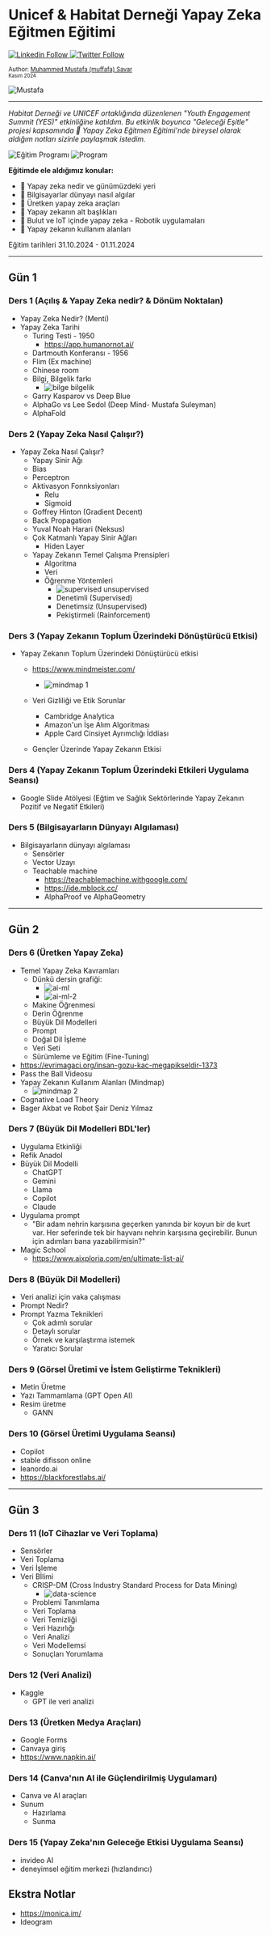 # Unicef & Habitat Derneği Yapay Zeka Eğitmen Eğitimi

  <a class="header-badge" target="_blank" href="https://www.linkedin.com/in/muffafa/">
    <img alt= "Linkedin Follow" src="https://img.shields.io/badge/style--5eba00.svg?label=LinkedIn&logo=linkedin&style=social">
  </a>
  <a class="header-badge" target="_blank" href="https://twitter.com/muffafa">
    <img alt="Twitter Follow" src="https://img.shields.io/twitter/follow/muffafa?style=social">
  </a>

  <sub>Author:
    <a href="https://linktr.ee/muffafa" target="_blank">Muhammed Mustafa (muffafa) Savar</a><br>
    <small> Kasım 2024</small>
  </sub>

  ![Mustafa](<images/Mustafa_Header.png>)

---

*Habitat Derneği ve UNICEF ortaklığında düzenlenen "Youth Engagement Summit (YES)" etkinliğine katıldım. Bu etkinlik boyunca "Geleceği Eşitle" projesi kapsamında 🤖 Yapay Zeka Eğitmen Eğitimi'nde bireysel olarak aldığım notları sizinle paylaşmak istedim.*

![Eğitim Programı](<images/habitat.jpeg>)
![Program](<images/program.jpeg>)

**Eğitimde ele aldığımız konular:**

- 🔹 Yapay zeka nedir ve günümüzdeki yeri
- 🔹 Bilgisayarlar dünyayı nasıl algılar
- 🔹 Üretken yapay zeka araçları
- 🔹 Yapay zekanın alt başlıkları
- 🔹 Bulut ve IoT içinde yapay zeka - Robotik uygulamaları
- 🔹 Yapay zekanın kullanım alanları

Eğitim tarihleri 31.10.2024 - 01.11.2024

---

## Gün 1

### Ders 1 (Açılış & Yapay Zeka nedir? &  Dönüm Noktalan)

- Yapay Zeka Nedir? (Menti)
- Yapay Zeka Tarihi
  - Turing Testi - 1950
    - <https://app.humanornot.ai/>
  - Dartmouth Konferansı - 1956
  - Flim (Ex machine)
  - Chinese room
  - Bilgi, Bilgelik farkı
    - ![bilge bilgelik](images/wisdom-knowledge-information-data.jpg)
  - Garry Kasparov vs Deep Blue
  - AlphaGo vs Lee Sedol (Deep Mind- Mustafa Suleyman)
  - AlphaFold

### Ders 2 (Yapay Zeka Nasıl Çalışır?)

- Yapay Zeka Nasıl Çalışır?
  - Yapay Sinir Ağı
  - Bias
  - Perceptron
  - Aktivasyon Fonnksiyonları
    - Relu
    - Sigmoid
  - Goffrey Hinton (Gradient Decent)
  - Back Propagation
  - Yuval Noah Harari (Neksus)
  - Çok Katmanlı Yapay Sinir Ağları
    - Hiden Layer
  - Yapay Zekanın Temel Çalışma Prensipleri
    - Algoritma
    - Veri
    - Öğrenme Yöntemleri
      - ![supervised unsupervised](images/supervised-unsupervised.jpeg)
      - Denetimli (Supervised)
      - Denetimsiz (Unsupervised)
      - Pekiştirmeli (Rainforcement)

### Ders 3 (Yapay Zekanın Toplum Üzerindeki Dönüştürücü Etkisi)

- Yapay Zekanın Toplum Üzerindeki Dönüştürücü etkisi
  - <https://www.mindmeister.com/>
    - ![mindmap 1](<images/mindmap1.jpeg>)

  - Veri Gizliliği ve Etik Sorunlar
    - Cambridge Analytica
    - Amazon'un İşe Alım Algoritması
    - Apple Card Cinsiyet Ayrımclığı İddiası
  - Gençler Üzerinde Yapay Zekanın Etkisi

### Ders 4 (Yapay Zekanın Toplum Üzerindeki Etkileri Uygulama Seansı)

- Google Slide Atölyesi (Eğtim ve Sağlık Sektörlerinde Yapay Zekanın Pozitif ve Negatif Etkileri)

### Ders 5 (Bilgisayarların Dünyayı Algılaması)

- Bilgisayarların dünyayı algılaması
  - Sensörler
  - Vector Uzayı
  - Teachable machine
    - <https://teachablemachine.withgoogle.com/>
    - <https://ide.mblock.cc/>
    - AlphaProof ve AlphaGeometry

---

## Gün 2

### Ders 6 (Üretken Yapay Zeka)

- Temel Yapay Zeka Kavramları
  - Dünkü dersin grafiği:
    - ![ai-ml](images/ai-ml-nn-dl.jpeg)
    - ![ai-ml-2](images/ai-ml-dl-s-u-r.jpeg)
  - Makine Öğrenmesi
  - Derin Öğrenme
  - Büyük Dil Modelleri
  - Prompt
  - Doğal Dil İşleme
  - Veri Seti
  - Sürümleme ve Eğitim (Fine-Tuning)
- <https://evrimagaci.org/insan-gozu-kac-megapikseldir-1373>
- Pass the Ball Videosu
- Yapay Zekanın Kullanım Alanları (Mindmap)
  - ![mindmap 2](<images/mindmap2.jpeg>)
- Cognative Load Theory
- Bager Akbat ve Robot Şair Deniz Yılmaz

### Ders 7 (Büyük Dil Modelleri BDL'ler)

- Uygulama Etkinliği
- Refik Anadol
- Büyük Dil Modelli
  - ChatGPT
  - Gemini
  - Llama
  - Copilot
  - Claude
- Uygulama prompt
  - "Bir adam nehrin karşısına geçerken yanında bir koyun bir de kurt var. Her seferinde tek bir hayvanı nehrin karşısına geçirebilir. Bunun için adımları  bana yazabilirmisin?"
- Magic School
  - <https://www.aixploria.com/en/ultimate-list-ai/>

### Ders 8 (Büyük Dil Modelleri)

- Veri analizi için vaka çalışması
- Prompt Nedir?
- Prompt Yazma Teknikleri
  - Çok adımlı sorular
  - Detaylı sorular
  - Örnek ve karşılaştırma istemek
  - Yaratıcı Sorular

### Ders 9 (Görsel Üretimi ve İstem Geliştirme Teknikleri)

- Metin Üretme
- Yazı Tammamlama (GPT Open AI)
- Resim üretme
  - GANN

### Ders 10 (Görsel Üretimi Uygulama Seansı)

- Copilot
- stable difisson online
- leanordo.ai
- <https://blackforestlabs.ai/>

---

## Gün 3

### Ders 11 (IoT Cihazlar ve Veri Toplama)

- Sensörler
- Veri Toplama
- Veri İşleme
- Veri Bİlimi
  - CRISP-DM (Cross Industry Standard Process for Data Mining)
    - ![data-science](images/crisp-dm.png)
  - Problemi Tanımlama
  - Veri Toplama
  - Veri Temizliği
  - Veri Hazırlığı
  - Veri Analizi
  - Veri Modellemsi
  - Sonuçları Yorumlama

### Ders 12 (Veri Analizi)

- Kaggle
  - GPT ile veri analizi

### Ders 13 (Üretken Medya Araçları)

- Google Forms
- Canvaya giriş
- <https://www.napkin.ai/>

### Ders 14 (Canva'nın AI ile Güçlendirilmiş Uygulamarı)

- Canva ve AI araçları
- Sunum
  - Hazırlama
  - Sunma

### Ders 15 (Yapay Zeka'nın Geleceğe Etkisi Uygulama Seansı)

- invideo AI
- deneyimsel eğitim merkezi (hızlandırıcı)

## Ekstra Notlar

- <https://monica.im/>
- Ideogram
